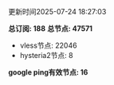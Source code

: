 更新时间2025-07-24 18:27:03

**总订阅: 188**
**总节点: 47571**
- vless节点: 22046
- hysteria2节点: 8

**google ping有效节点: 16**

